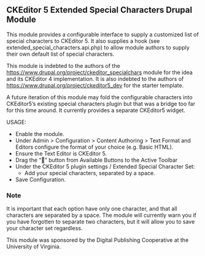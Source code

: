 ## CKEditor 5 Extended Special Characters Drupal Module

This module provides a configurable interface to supply a customized list of special characters to CKEditor 5. It also supplies a hook (see extended_special_characters.api.php) to allow module authors to supply their own default list of special characters.

This module is indebted to the authors of the https://www.drupal.org/project/ckeditor_specialchars module for the idea and its CKEditor 4 implementation. It is also indebted to the authors of https://www.drupal.org/project/ckeditor5_dev for the starter template.

A future iteration of this module may fold the configurable characters into CKEditor5’s existing special characters plugin but that was a bridge too far for this time around. It currently provides a separate CKEditor5 widget.

USAGE:

- Enable the module.
- Under Admin > Configuration > Content Authoring > Text Format and Editors configure the format of your choice (e.g. Basic HTML).
- Ensure the Text Editor is CKEditor 5.
- Drag the “🚀” button from Available Buttons to the Active Toolbar
- Under the CKEditor 5 plugin settings / Extended Special Character Set:
  - Add your special characters, separated by a space. 
- Save Configuration.

### Note
It is important that each option have only one character, and that all characters are separated by a space. The module will currently warn you if you have forgotten to separate two characters, but it will allow you to save your character set regardless.

This module was sponsored by the Digital Publishing Cooperative at the University of Virginia.
